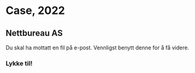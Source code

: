 # Case, 2022
## Nettbureau AS

Du skal ha mottatt en fil på e-post.
Vennligst benytt denne for å få videre.


### Lykke til!
